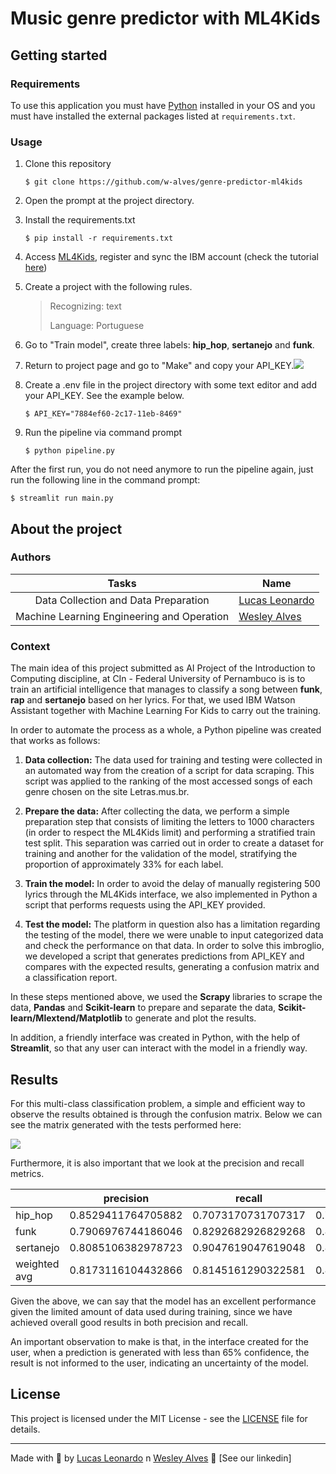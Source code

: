 # Music genre predictor with ML4Kids

## Getting started

### **Requirements**

To use this application you must have [Python](https://www.python.org/downloads/) installed in your OS and you must have installed the external packages listed at `requirements.txt`.

### **Usage**

1. Clone this repository

   ```
   $ git clone https://github.com/w-alves/genre-predictor-ml4kids
   ```

2. Open the prompt at the project directory.

3. Install the requirements.txt

   ```
   $ pip install -r requirements.txt
   ```

4. Access [ML4Kids](https://machinelearningforkids.co.uk/), register and sync the IBM account (check the tutorial [here](https://github.com/IBM/taxinomitis-docs/raw/master/docs/pdf/machinelearningforkids-ibmer.pdf))

5. Create a project with the following rules.

   > Recognizing: text
   >
   > Language: Portuguese

6. Go to "Train model", create three labels: **hip_hop**, **sertanejo** and **funk**.

7. Return to project page and go to "Make" and copy your API_KEY.![](https://i.imgur.com/KfzcQzQ.png)

8. Create a .env file in the project directory with some text editor and add your API_KEY. See the example below.

   ```
   $ API_KEY="7884ef60-2c17-11eb-8469"
   ```

9. Run the pipeline via command prompt

   ```
   $ python pipeline.py
   ```

After the first run, you do not need anymore to run the pipeline again, just run the following line in the command prompt:

```
$ streamlit run main.py
```

## About the project

### Authors

|                   Tasks                    | Name                                                 |
| :----------------------------------------: | ---------------------------------------------------- |
|    Data Collection and Data Preparation    | [Lucas Leonardo](https://github.com/lucasleonardobs) |
| Machine Learning Engineering and Operation | [Wesley Alves](https://github.com/w-alves/l)         |

### **Context**

The main idea of this project submitted as AI Project of the Introduction to Computing discipline, at CIn - Federal University of Pernambuco is is to train an artificial intelligence that manages to classify a song between **funk**, **rap** and **sertanejo** based on her lyrics. For that, we used IBM Watson Assistant together with Machine Learning For Kids to carry out the training.

In order to automate the process as a whole, a Python pipeline was created that works as follows:

1. **Data collection:** The data used for training and testing were collected in an automated way from the creation of a script for data scraping. This script was applied to the ranking of the most accessed songs of each genre chosen on the site Letras.mus.br.

2. **Prepare the data:** After collecting the data, we perform a simple preparation step that consists of limiting the letters to 1000 characters (in order to respect the ML4Kids limit) and performing a stratified train test split. This separation was carried out in order to create a dataset for training and another for the validation of the model, stratifying the proportion of approximately 33% for each label.

3. **Train the model:** In order to avoid the delay of manually registering 500 lyrics through the ML4Kids interface, we also implemented in Python a script that performs requests using the API_KEY provided.
4. **Test the model:** The platform in question also has a limitation regarding the testing of the model, there we were unable to input categorized data and check the performance on that data. In order to solve this imbroglio, we developed a script that generates predictions from API_KEY and compares with the expected results, generating a confusion matrix and a classification report.

In these steps mentioned above, we used the **Scrapy** libraries to scrape the data, **Pandas** and **Scikit-learn** to prepare and separate the data, **Scikit-learn/Mlextend/Matplotlib** to generate and plot the results.

In addition, a friendly interface was created in Python, with the help of **Streamlit**, so that any user can interact with the model in a friendly way.

## Results

For this multi-class classification problem, a simple and efficient way to observe the results obtained is through the confusion matrix. Below we can see the matrix generated with the tests performed here:

![](https://i.imgur.com/fb8u1bj.png)

Furthermore, it is also important that we look at the precision and recall metrics. 

|              | precision          | recall             | f1-score           | support |
| ------------ | ------------------ | ------------------ | ------------------ | ------- |
| hip_hop      | 0.8529411764705882 | 0.7073170731707317 | 0.7733333333333334 | 41.0    |
| funk         | 0.7906976744186046 | 0.8292682926829268 | 0.8095238095238095 | 41.0    |
| sertanejo    | 0.8085106382978723 | 0.9047619047619048 | 0.853932584269663  | 42.0    |
| weighted avg | 0.8173116104432866 | 0.8145161290322581 | 0.8125992854553927 | 124.0   |

Given the above, we can say that the model has an excellent performance given the limited amount of data used during training, since we have achieved overall good results in both precision and recall.

An important observation to make is that, in the interface created for the user, when a prediction is generated with less than 65% confidence, the result is not informed to the user, indicating an uncertainty of the model.

## License

This project is licensed under the MIT License - see the [LICENSE](LICENSE) file for details.

---

Made with 💜 by [Lucas Leonardo](https://www.linkedin.com/in/lucasleonardobs/) n [Wesley Alves](https://www.linkedin.com/in/w-alves) 👋 [See our linkedin]
